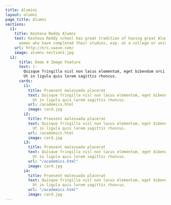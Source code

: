 ```yaml
---
title: Alumini
layout: alumni
page_title: Alumni
sections:
  i1:
    title: Keshava Reddy Alumni
    text: Keshava Reddy school has great tradition of having great Alumini. Men and
      women who have completed their studies, esp. at a college or university.
    url: http://krs.vaave.com/
    image: alumni-section1.jpg
  i2:
      title: Demo 4 Image Feature
      text: |- 
        Quisque fringilla nisl non lacus elementum, eget bibendum orci ornare.
        Ut in ligula quis lorem sagittis rhoncus.
      cards:
        i1:
          title: Praesent malesuada placerat
          text: Quisque fringilla nisl non lacus elementum, eget bibendum orci ornare.
            Ut in ligula quis lorem sagittis rhoncus.
          url: /academics.html
          image: card.jpg
        i2:
          title: Praesent malesuada placerat
          text: Quisque fringilla nisl non lacus elementum, eget bibendum orci ornare.
            Ut in ligula quis lorem sagittis rhoncus.
          url: /academics.html
          image: card.jpg
        i3:
          title: Praesent malesuada placerat
          text: Quisque fringilla nisl non lacus elementum, eget bibendum orci ornare.
            Ut in ligula quis lorem sagittis rhoncus.
          url: "/academics.html"
          image: card.jpg
        i4:
          title: Praesent malesuada placerat
          text: Quisque fringilla nisl non lacus elementum, eget bibendum orci ornare.
            Ut in ligula quis lorem sagittis rhoncus.
          url: "/academics.html"
          image: card.jpg
---
```


